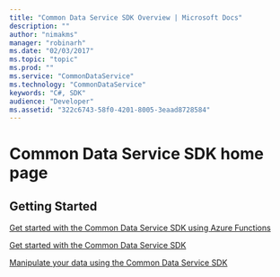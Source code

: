 ```yaml
---
title: "Common Data Service SDK Overview | Microsoft Docs"
description: ""
author: "nimakms"
manager: "robinarh"
ms.date: "02/03/2017"
ms.topic: "topic"
ms.prod: ""
ms.service: "CommonDataService"
ms.technology: "CommonDataService"
keywords: "C#, SDK"
audience: "Developer"
ms.assetid: "322c6743-58f0-4201-8005-3eaad8728584"
---
```


# Common Data Service SDK home page

## Getting Started

[Get started with the Common Data Service SDK using Azure Functions](cs-sdk-azure-functions-get-started.md)

[Get started with the Common Data Service SDK](cs-sdk-get-started.md)

[Manipulate your data using the Common Data Service SDK](cs-sdk-manipulate-data.md)
